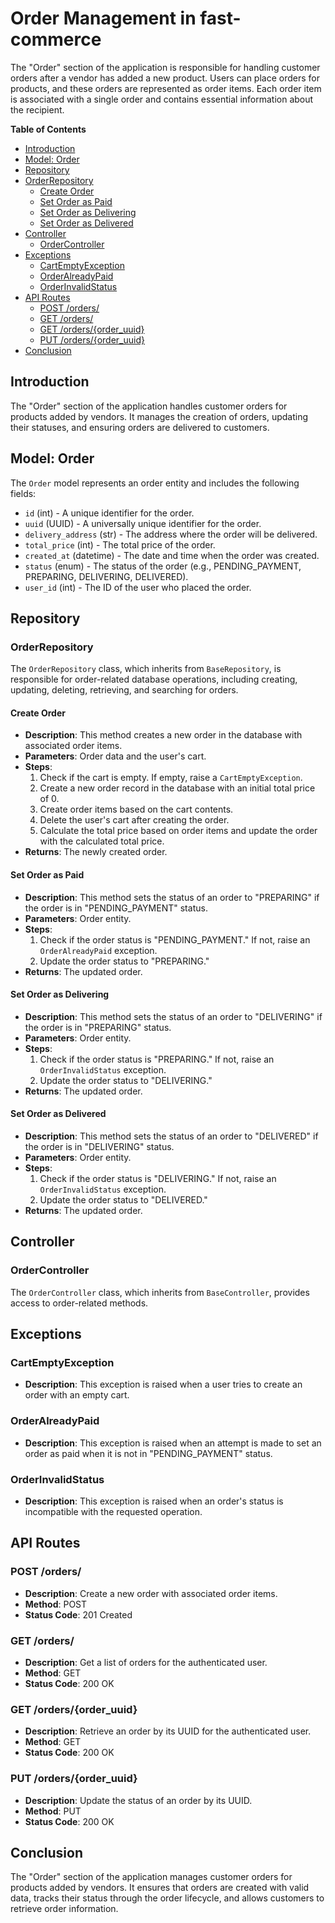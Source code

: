 # Order Management in fast-commerce

The "Order" section of the application is responsible for handling customer orders after a vendor has added a new product. Users can place orders for products, and these orders are represented as order items. Each order item is associated with a single order and contains essential information about the recipient.

**Table of Contents**
- [Introduction](#introduction)
- [Model: Order](#model-order)
- [Repository](#repository)
- [OrderRepository](#orderrepository)
  - [Create Order](#create-order)
  - [Set Order as Paid](#set-order-as-paid)
  - [Set Order as Delivering](#set-order-as-delivering)
  - [Set Order as Delivered](#set-order-as-delivered)
- [Controller](#controller)
  - [OrderController](#ordercontroller)
- [Exceptions](#exceptions)
  - [CartEmptyException](#cartemptyexception)
  - [OrderAlreadyPaid](#orderalreadypaid)
  - [OrderInvalidStatus](#orderinvalidstatus)
- [API Routes](#api-routes)
  - [POST /orders/](#post-orders)
  - [GET /orders/](#get-orders)
  - [GET /orders/{order_uuid}](#get-ordersorder_uuid)
  - [PUT /orders/{order_uuid}](#put-ordersorder_uuid)
- [Conclusion](#conclusion)

## Introduction

The "Order" section of the application handles customer orders for products added by vendors. It manages the creation of orders, updating their statuses, and ensuring orders are delivered to customers.

## Model: Order

The `Order` model represents an order entity and includes the following fields:

- `id` (int) - A unique identifier for the order.
- `uuid` (UUID) - A universally unique identifier for the order.
- `delivery_address` (str) - The address where the order will be delivered.
- `total_price` (int) - The total price of the order.
- `created_at` (datetime) - The date and time when the order was created.
- `status` (enum) - The status of the order (e.g., PENDING_PAYMENT, PREPARING, DELIVERING, DELIVERED).
- `user_id` (int) - The ID of the user who placed the order.

## Repository

### OrderRepository

The `OrderRepository` class, which inherits from `BaseRepository`, is responsible for order-related database operations, including creating, updating, deleting, retrieving, and searching for orders.

#### Create Order

- **Description**: This method creates a new order in the database with associated order items.
- **Parameters**: Order data and the user's cart.
- **Steps**:
    1. Check if the cart is empty. If empty, raise a `CartEmptyException`.
    2. Create a new order record in the database with an initial total price of 0.
    3. Create order items based on the cart contents.
    4. Delete the user's cart after creating the order.
    5. Calculate the total price based on order items and update the order with the calculated total price.
- **Returns**: The newly created order.

#### Set Order as Paid

- **Description**: This method sets the status of an order to "PREPARING" if the order is in "PENDING_PAYMENT" status.
- **Parameters**: Order entity.
- **Steps**:
    1. Check if the order status is "PENDING_PAYMENT." If not, raise an `OrderAlreadyPaid` exception.
    2. Update the order status to "PREPARING."
- **Returns**: The updated order.

#### Set Order as Delivering

- **Description**: This method sets the status of an order to "DELIVERING" if the order is in "PREPARING" status.
- **Parameters**: Order entity.
- **Steps**:
    1. Check if the order status is "PREPARING." If not, raise an `OrderInvalidStatus` exception.
    2. Update the order status to "DELIVERING."
- **Returns**: The updated order.

#### Set Order as Delivered

- **Description**: This method sets the status of an order to "DELIVERED" if the order is in "DELIVERING" status.
- **Parameters**: Order entity.
- **Steps**:
    1. Check if the order status is "DELIVERING." If not, raise an `OrderInvalidStatus` exception.
    2. Update the order status to "DELIVERED."
- **Returns**: The updated order.

## Controller

### OrderController

The `OrderController` class, which inherits from `BaseController`, provides access to order-related methods.

## Exceptions

### CartEmptyException

- **Description**: This exception is raised when a user tries to create an order with an empty cart.

### OrderAlreadyPaid

- **Description**: This exception is raised when an attempt is made to set an order as paid when it is not in "PENDING_PAYMENT" status.

### OrderInvalidStatus

- **Description**: This exception is raised when an order's status is incompatible with the requested operation.

## API Routes

### POST /orders/

- **Description**: Create a new order with associated order items.
- **Method**: POST
- **Status Code**: 201 Created

### GET /orders/

- **Description**: Get a list of orders for the authenticated user.
- **Method**: GET
- **Status Code**: 200 OK

### GET /orders/{order_uuid}

- **Description**: Retrieve an order by its UUID for the authenticated user.
- **Method**: GET
- **Status Code**: 200 OK

### PUT /orders/{order_uuid}

- **Description**: Update the status of an order by its UUID.
- **Method**: PUT
- **Status Code**: 200 OK

## Conclusion

The "Order" section of the application manages customer orders for products added by vendors. It ensures that orders are created with valid data, tracks their status through the order lifecycle, and allows customers to retrieve order information.